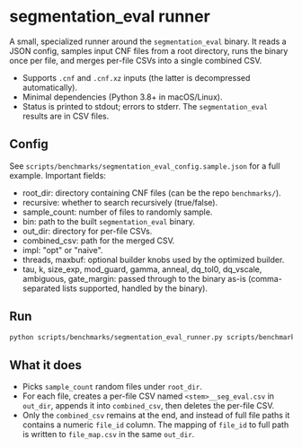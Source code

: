 # segmentation_eval runner

A small, specialized runner around the `segmentation_eval` binary.
It reads a JSON config, samples input CNF files from a root directory, runs the binary once per file, and merges per-file CSVs into a single combined CSV.

- Supports `.cnf` and `.cnf.xz` inputs (the latter is decompressed automatically).
- Minimal dependencies (Python 3.8+ in macOS/Linux).
- Status is printed to stdout; errors to stderr. The `segmentation_eval` results are in CSV files.

## Config

See `scripts/benchmarks/segmentation_eval_config.sample.json` for a full example. Important fields:

- root_dir: directory containing CNF files (can be the repo `benchmarks/`).
- recursive: whether to search recursively (true/false).
- sample_count: number of files to randomly sample.
- bin: path to the built `segmentation_eval` binary.
- out_dir: directory for per-file CSVs.
- combined_csv: path for the merged CSV.
- impl: "opt" or "naive".
- threads, maxbuf: optional builder knobs used by the optimized builder.
- tau, k, size_exp, mod_guard, gamma, anneal, dq_tol0, dq_vscale, ambiguous, gate_margin: passed through to the binary as-is (comma-separated lists supported, handled by the binary).

## Run

```bash
python scripts/benchmarks/segmentation_eval_runner.py scripts/benchmarks/configs/segmentation_eval_config.sample.json
```

## What it does

- Picks `sample_count` random files under `root_dir`.
- For each file, creates a per-file CSV named `<stem>__seg_eval.csv` in `out_dir`, appends it into `combined_csv`, then deletes the per-file CSV.
- Only the `combined_csv` remains at the end, and instead of full file paths it contains a numeric `file_id` column. The mapping of `file_id` to full path is written to `file_map.csv` in the same `out_dir`.
